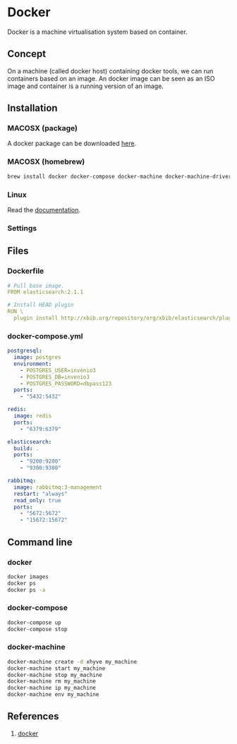 # Docker

Docker is a machine virtualisation system based on container.

## Concept

On a machine (called docker host) containing docker tools, we can run containers based on an image. An docker image can be seen as an ISO image and container is a running version of an image.

## Installation

### MACOSX (package)

A docker package can be downloaded [here](https://docs.docker.com/docker-for-mac/).

### MACOSX (homebrew)

```bash
brew install docker docker-compose docker-machine docker-machine-driver-xhyve
```

### Linux

Read the [documentation](https://docs.docker.com/engine/installation/linux/).

### Settings

## Files

### Dockerfile

```yaml
# Pull base image.
FROM elasticsearch:2.1.1

# Install HEAD plugin
RUN \
  plugin install http://xbib.org/repository/org/xbib/elasticsearch/plugin/elasticsearch-aggregations/2.1.1.1/elasticsearch-aggregations-2.1.1.1-plugin.zip \
```

### docker-compose.yml

```yaml
postgresql:
  image: postgres
  environment:
    - POSTGRES_USER=invenio3
    - POSTGRES_DB=invenio3
    - POSTGRES_PASSWORD=dbpass123
  ports:
    - "5432:5432"

redis:
  image: redis
  ports:
    - "6379:6379"

elasticsearch:
  build: .
  ports:
    - "9200:9200"
    - "9300:9300"

rabbitmq:
  image: rabbitmq:3-management
  restart: "always"
  read_only: true
  ports:
    - "5672:5672"
    - "15672:15672"
```

## Command line

### docker

```bash
docker images
docker ps
docker ps -a
```

### docker-compose

```bash
docker-compose up
docker-compose stop
```

### docker-machine

```bash
docker-machine create -d xhyve my_machine
docker-machine start my_machine
docker-machine stop my_machine
docker-machine rm my_machine
docker-machine ip my_machine
docker-machine env my_machine
```

## References

1. [docker](http://www.docker.com)
